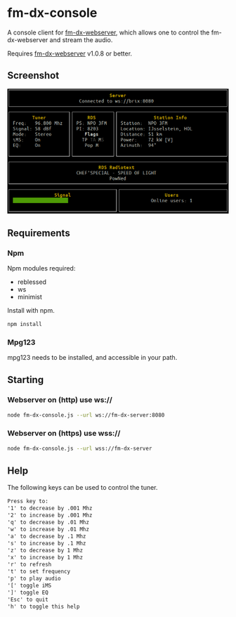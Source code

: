 # fm-dx-console

A console client for [fm-dx-webserver](https://github.com/NoobishSVK/fm-dx-webserver), which allows one to control the fm-dx-webserver and stream the audio.

Requires [fm-dx-webserver](https://github.com/NoobishSVK/fm-dx-webserver) v1.0.8 or better.

## Screenshot

![Screenshot](images/screenshot.png "Screenshot")

## Requirements

### Npm

Npm modules required:

- reblessed
- ws
- minimist

Install with npm.

```bash
npm install
```

### Mpg123

mpg123 needs to be installed, and accessible in your path.

## Starting

### Webserver on (http) use ws://

```bash
node fm-dx-console.js --url ws://fm-dx-server:8080 
```

### Webserver on (https) use wss://

```bash
node fm-dx-console.js --url wss://fm-dx-server
```

## Help

The following keys can be used to control the tuner.

```text
Press key to:
'1' to decrease by .001 Mhz
'2' to increase by .001 Mhz
'q' to decrease by .01 Mhz
'w' to increase by .01 Mhz
'a' to decrease by .1 Mhz
's' to increase by .1 Mhz
'z' to decrease by 1 Mhz
'x' to increase by 1 Mhz
'r' to refresh
't' to set frequency
'p' to play audio
'[' toggle iMS
']' toggle EQ
'Esc' to quit
'h' to toggle this help
```

